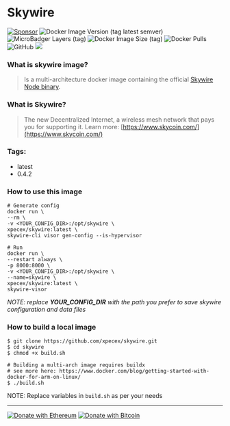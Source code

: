 # Skywire
[![Sponsor](https://img.shields.io/badge/Sponsor-Umbler-blue)](https://www.umbler.com/br/seja-bem-vindo?a=9jv4d6vj)
![Docker Image Version (tag latest semver)](https://img.shields.io/docker/v/xpecex/skywire/latest)
![MicroBadger Layers (tag)](https://img.shields.io/microbadger/layers/xpecex/skywire/latest)
![Docker Image Size (tag)](https://img.shields.io/docker/image-size/xpecex/skywire/latest)
![Docker Pulls](https://img.shields.io/docker/pulls/xpecex/skywire)
![GitHub](https://img.shields.io/github/license/xpecex/skywire)
[![](https://api.travis-ci.com/xpecex/skywire.svg?branch=main)](https://travis-ci.com/github/xpecex/skywire)

### What is skywire image?

> Is a multi-architecture docker image containing the official [Skywire Node binary](https://github.com/skycoin/skywire).

### What is Skywire?

> The new Decentralized Internet, a wireless mesh network that pays you for supporting it.
> Learn more: [https://www.skycoin.com/](https://www.skycoin.com/)


### Tags:
 - latest
 - 0.4.2

### How to use this image

```shell
# Generate config
docker run \
--rm \
-v <YOUR_CONFIG_DIR>:/opt/skywire \
xpecex/skywire:latest \
skywire-cli visor gen-config --is-hypervisor

# Run
docker run \
--restart always \
-p 8000:8000 \
-v <YOUR_CONFIG_DIR>:/opt/skywire \
--name=skywire \
xpecex/skywire:latest \
skywire-visor
````
*NOTE: replace **YOUR_CONFIG_DIR** with the path you prefer to save skywire configuration and data files*

### How to build a local image

```shell
$ git clone https://github.com/xpecex/skywire.git
$ cd skywire
$ chmod +x build.sh

# Building a multi-arch image requires buildx 
# see more here: https://www.docker.com/blog/getting-started-with-docker-for-arm-on-linux/
$ ./build.sh
````

NOTE: Replace variables in ```build.sh``` as per your needs

-------------
[![Donate with Ethereum](https://en.cryptobadges.io/badge/small/0xE32cACcB768a3E65e83B3AF39ca31f446C06432D)](https://en.cryptobadges.io/donate/0xE32cACcB768a3E65e83B3AF39ca31f446C06432D)
[![Donate with Bitcoin](https://en.cryptobadges.io/badge/small/1E7HYMUCf3DD7kcpkyY38tzUzT2F8w1Rg7)](https://en.cryptobadges.io/donate/1E7HYMUCf3DD7kcpkyY38tzUzT2F8w1Rg7)
